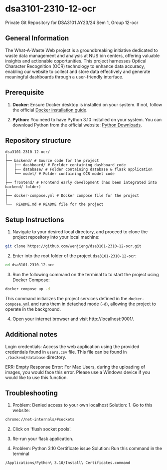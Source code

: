 # dsa3101-2310-12-ocr
Private Git Repository for DSA3101 AY23/24 Sem 1, Group 12-ocr

## General Information
The What-A-Waste Web project is a groundbreaking initiative dedicated to waste data management and analysis at NUS bin centers, offering valuable insights and actionable opportunities. This project harnesses Optical Character Recognition (OCR) technology to enhance data accuracy, enabling our website to collect and store data effectively and generate meaningful dashboards through a user-friendly interface.

## Prerequisite
1. **Docker**: Ensure Docker desktop is installed on your system. If not, follow the official [Docker installation guide](https://docs.docker.com/get-docker/).

2. **Python:** You need to have Python 3.10 installed on your system. You can download Python from the official website: [Python Downloads](https://www.python.org/downloads/).


## Repository structure
```plaintext
dsa3101-2310-12-ocr/
│
├── backend/ # Source code for the project
│   ├── dashboard/ # Forlder containing dashboard code
│   ├── database/ # Folder containing database & flask application
│   └── model/ # Folder containing OCR model code
│
├── frontend/ # Frontend early development (has been integrated into backend/ folder) 
│
├── docker-compose.yml # Docker compose file for the project
│
└──  README.md # README file for the project
```

## Setup Instructions
1. Navigate to your desired local directory, and proceed to clone the project repository into your local machine:
```bash
git clone https://github.com/wenjieng/dsa3101-2310-12-ocr.git
```

2. Enter into the root folder of the project ```dsa3101-2310-12-ocr```:
```bash
cd dsa3101-2310-12-ocr
```

3. Run the following command on the terminal to to start the project using Docker Compose:
```bash
docker compose up -d
```
This command initializes the project services defined in the ```docker-compose.yml``` and runs them in detached mode (```-d```), allowing the project to operate in the background.

4. Open your internet browser and visit http://localhost:9001/. 

## Additional notes
Login credentials: 
Access the web application using the provided credentials found in ```users.csv``` file. This file can be found in ```./backend/database``` directory.

ERR: Empty Response Error:
For Mac Users, during the uploading of images, you would face this error. Please use a Windows device if you would like to use this function.

## Troubleshooting
1. Problem: Denied access to your own localhost  Solution: 1. Go to this website:  
```bash
chrome://net-internals/#sockets
```
2. Click on 'flush socket pools'.  
3. Re-run your flask application.


2. Problem: Python 3.10 Certificate issue  Solution: Run this command in the terminal 
```bash
/Applications/Python\ 3.10/Install\ Certificates.command
```
